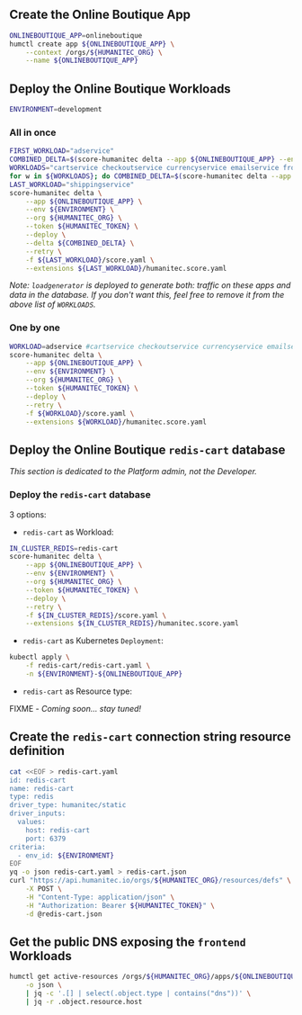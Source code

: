 ## Create the Online Boutique App

```bash
ONLINEBOUTIQUE_APP=onlineboutique
humctl create app ${ONLINEBOUTIQUE_APP} \
    --context /orgs/${HUMANITEC_ORG} \
    --name ${ONLINEBOUTIQUE_APP}
```

## Deploy the Online Boutique Workloads

```bash
ENVIRONMENT=development
```

### All in once

```bash
FIRST_WORKLOAD="adservice"
COMBINED_DELTA=$(score-humanitec delta --app ${ONLINEBOUTIQUE_APP} --env ${ENVIRONMENT} --org ${HUMANITEC_ORG} --token ${HUMANITEC_TOKEN} --retry -f ${FIRST_WORKLOAD}/score.yaml --extensions ${FIRST_WORKLOAD}/humanitec.score.yaml | jq -r .id)
WORKLOADS="cartservice checkoutservice currencyservice emailservice frontend loadgenerator paymentservice productcatalogservice recommendationservice"
for w in ${WORKLOADS}; do COMBINED_DELTA=$(score-humanitec delta --app ${ONLINEBOUTIQUE_APP} --env ${ENVIRONMENT} --org ${HUMANITEC_ORG} --token ${HUMANITEC_TOKEN} --delta ${COMBINED_DELTA} --retry -f $w/score.yaml --extensions $w/humanitec.score.yaml | jq -r .id); done
LAST_WORKLOAD="shippingservice"
score-humanitec delta \
	--app ${ONLINEBOUTIQUE_APP} \
	--env ${ENVIRONMENT} \
	--org ${HUMANITEC_ORG} \
	--token ${HUMANITEC_TOKEN} \
	--deploy \
	--delta ${COMBINED_DELTA} \
	--retry \
	-f ${LAST_WORKLOAD}/score.yaml \
	--extensions ${LAST_WORKLOAD}/humanitec.score.yaml
```
_Note: `loadgenerator` is deployed to generate both: traffic on these apps and data in the database. If you don't want this, feel free to remove it from the above list of `WORKLOADS`._

### One by one

```bash
WORKLOAD=adservice #cartservice checkoutservice currencyservice emailservice frontend loadgenerator paymentservice productcatalogservice recommendationservice shippingservice
score-humanitec delta \
	--app ${ONLINEBOUTIQUE_APP} \
	--env ${ENVIRONMENT} \
	--org ${HUMANITEC_ORG} \
	--token ${HUMANITEC_TOKEN} \
	--deploy \
	--retry \
	-f ${WORKLOAD}/score.yaml \
	--extensions ${WORKLOAD}/humanitec.score.yaml
```

## Deploy the Online Boutique `redis-cart` database

_This section is dedicated to the Platform admin, not the Developer._

### Deploy the `redis-cart` database

3 options:

- `redis-cart` as Workload:

```bash
IN_CLUSTER_REDIS=redis-cart
score-humanitec delta \
	--app ${ONLINEBOUTIQUE_APP} \
	--env ${ENVIRONMENT} \
	--org ${HUMANITEC_ORG} \
	--token ${HUMANITEC_TOKEN} \
	--deploy \
	--retry \
	-f ${IN_CLUSTER_REDIS}/score.yaml \
	--extensions ${IN_CLUSTER_REDIS}/humanitec.score.yaml
```

- `redis-cart` as Kubernetes `Deployment`:

```bash
kubectl apply \
	-f redis-cart/redis-cart.yaml \
	-n ${ENVIRONMENT}-${ONLINEBOUTIQUE_APP}
```

- `redis-cart` as Resource type:

FIXME - _Coming soon... stay tuned!_

## Create the `redis-cart` connection string resource definition

```bash
cat <<EOF > redis-cart.yaml
id: redis-cart
name: redis-cart
type: redis
driver_type: humanitec/static
driver_inputs:
  values:
    host: redis-cart
    port: 6379
criteria:
  - env_id: ${ENVIRONMENT}
EOF
yq -o json redis-cart.yaml > redis-cart.json
curl "https://api.humanitec.io/orgs/${HUMANITEC_ORG}/resources/defs" \
    -X POST \
    -H "Content-Type: application/json" \
    -H "Authorization: Bearer ${HUMANITEC_TOKEN}" \
    -d @redis-cart.json
```

## Get the public DNS exposing the `frontend` Workloads

```bash
humctl get active-resources /orgs/${HUMANITEC_ORG}/apps/${ONLINEBOUTIQUE_APP}/envs/${ENVIRONMENT}/resources \
	-o json \
	| jq -c '.[] | select(.object.type | contains("dns"))' \
    | jq -r .object.resource.host
```